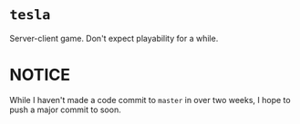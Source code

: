 # `tesla`
Server-client game. Don't expect playability for a while.
# **NOTICE**
While I haven't made a code commit to `master` in over two weeks, I hope to push a major commit to soon.
